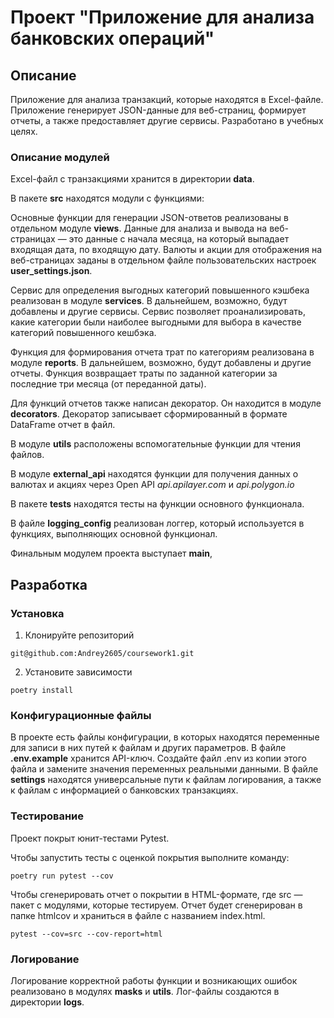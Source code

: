 # Проект "Приложение для анализа банковских операций"

## Описание
Приложение для анализа транзакций, которые находятся в Excel-файле. 
Приложение генерирует JSON-данные для веб-страниц, формирует отчеты, а также предоставляет другие сервисы.
Разработано в учебных целях. 

### Описание модулей
Excel-файл с транзакциями хранится в директории __data__.

В пакете __src__ находятся модули с функциями:

Основные функции для генерации JSON-ответов реализованы в отдельном модуле __views__.
Данные для анализа и вывода на веб-страницах — это данные с начала месяца, на который выпадает входящая дата, по входящую дату.
Валюты и акции для отображения на веб-страницах заданы в отдельном файле пользовательских настроек __user_settings.json__.

Сервис для определения выгодных категорий повышенного кэшбека реализован в модуле __services__. В дальнейшем, возможно, будут добавлены и другие сервисы.
Сервис позволяет проанализировать, какие категории были наиболее выгодными для выбора в качестве категорий повышенного кешбэка.

Функция для формирования отчета трат по категориям реализована в модуле __reports__. В дальнейшем, возможно, будут добавлены и другие отчеты.
Функция возвращает траты по заданной категории за последние три месяца (от переданной даты).

Для функций отчетов также написан декоратор. Он находится в модуле __decorators__. Декоратор записывает сформированный в формате DataFrame отчет в файл.

В модуле __utils__ расположены вспомогательные функции для чтения файлов.

В модуле __external_api__ находятся функции для получения данных о валютах и акциях через Open API *api.apilayer.com* и *api.polygon.io*

В пакете __tests__ находятся тесты на функции основного функционала.

В файле __logging_config__ реализован логгер, который используется в функциях, выполняющих основной функционал.

Финальным модулем проекта выступает **main**,

## Разработка

### Установка
1. Клонируйте репозиторий
```commandline
git@github.com:Andrey2605/coursework1.git

```
2. Установите зависимости
```commandline
poetry install
```

### Конфигурационные файлы

В проекте есть файлы конфигурации, в которых находятся переменные для записи в них путей к файлам и других параметров.
В файле **.env.example** хранится API-ключ. Создайте файл .env из копии этого файла и замените значения переменных реальными данными.
В файле **settings** находятся универсальные пути к файлам логирования, а также к файлам с информацией о банковских транзакциях.

### Тестирование 
Проект покрыт юнит-тестами Pytest.

Чтобы запустить тесты с оценкой покрытия выполните команду:
```commandline
poetry run pytest --cov
```
Чтобы сгенерировать отчет о покрытии в HTML-формате, где src — пакет c модулями, которые тестируем. 
Отчет будет сгенерирован в папке htmlcov и храниться в файле с названием index.html.
```commandline
pytest --cov=src --cov-report=html
```
### Логирование
Логирование корректной работы функции и возникающих ошибок реализовано в модулях **masks** и **utils**. Лог-файлы создаются в директории **logs**.
